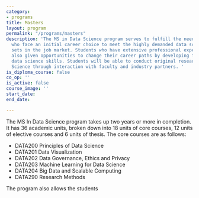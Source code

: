 ```yaml
---
category:
- programs
title: Masters
layout: program
permalink: "/programs/masters"
description: 'The MS in Data Science program serves to fulfill the needs of students
  who face an initial career choice to meet the highly demanded data science skill
  sets in the job market. Students who have extensive professional experience are
  also given opportunities to change their career paths by developing foundational
  data science skills. Students will be able to conduct original research in Data
  Science through interaction with faculty and industry partners. '
is_diploma_course: false
co_op: ''
is_active: false
course_image: ''
start_date: 
end_date: 

---
```

The MS In Data Science program takes up two years or more in completion. It has 36 academic units, broken down into 18 units of core courses, 12 units of elective courses and 6 units of thesis. The core courses are as follows:

* DATA200 Principles of Data Science
* DATA201 Data Visualization
* DATA202 Data Governance, Ethics and Privacy
* DATA203 Machine Learning for Data Science
* DATA204 Big Data and Scalable Computing
* DATA290 Research Methods

The program also allows the students 
